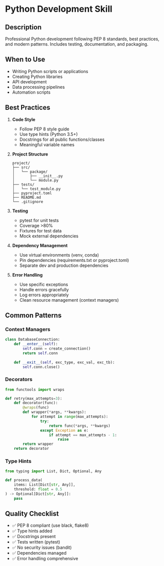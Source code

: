 # Python Development Skill

## Description
Professional Python development following PEP 8 standards, best practices, and modern patterns. Includes testing, documentation, and packaging.

## When to Use
- Writing Python scripts or applications
- Creating Python libraries
- API development
- Data processing pipelines
- Automation scripts

## Best Practices
1. **Code Style**
   - Follow PEP 8 style guide
   - Use type hints (Python 3.5+)
   - Docstrings for all public functions/classes
   - Meaningful variable names

2. **Project Structure**
   ```
   project/
   ├── src/
   │   └── package/
   │       ├── __init__.py
   │       └── module.py
   ├── tests/
   │   └── test_module.py
   ├── pyproject.toml
   ├── README.md
   └── .gitignore
   ```

3. **Testing**
   - pytest for unit tests
   - Coverage >80%
   - Fixtures for test data
   - Mock external dependencies

4. **Dependency Management**
   - Use virtual environments (venv, conda)
   - Pin dependencies (requirements.txt or pyproject.toml)
   - Separate dev and production dependencies

5. **Error Handling**
   - Use specific exceptions
   - Handle errors gracefully
   - Log errors appropriately
   - Clean resource management (context managers)

## Common Patterns

### Context Managers
```python
class DatabaseConnection:
    def __enter__(self):
        self.conn = create_connection()
        return self.conn
    
    def __exit__(self, exc_type, exc_val, exc_tb):
        self.conn.close()
```

### Decorators
```python
from functools import wraps

def retry(max_attempts=3):
    def decorator(func):
        @wraps(func)
        def wrapper(*args, **kwargs):
            for attempt in range(max_attempts):
                try:
                    return func(*args, **kwargs)
                except Exception as e:
                    if attempt == max_attempts - 1:
                        raise
        return wrapper
    return decorator
```

### Type Hints
```python
from typing import List, Dict, Optional, Any

def process_data(
    items: List[Dict[str, Any]],
    threshold: float = 0.5
) -> Optional[Dict[str, Any]]:
    pass
```

## Quality Checklist
- ✅ PEP 8 compliant (use black, flake8)
- ✅ Type hints added
- ✅ Docstrings present
- ✅ Tests written (pytest)
- ✅ No security issues (bandit)
- ✅ Dependencies managed
- ✅ Error handling comprehensive
